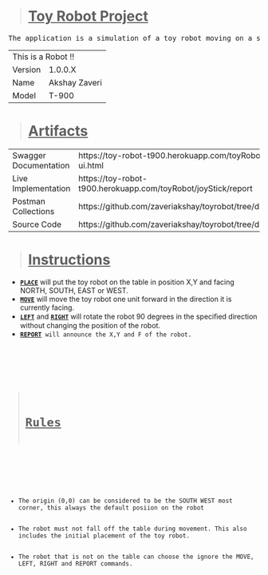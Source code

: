 <blockquote>
    <H1><U>Toy Robot Project</U></H1>
 </blockquote>
 
<pre lang="terminal">
The application is a simulation of a toy robot moving on a square tabletop, of dimensions 5 x 5 units.
</pre>


<TABLE>
<TR><TD COLSPAN="2">This is a Robot !!</TD></TR>
<TR><TD>Version</TD><TD>1.0.0.X</TD></TR>
<TR><TD>Name</TD><TD>Akshay Zaveri</TD></TR>
<TR><TD>Model</TD><TD>T-900</TD></TR>
</TABLE>

<blockquote>
<H1><U>Artifacts</U></H1>
</blockquote>
<TABLE>
<TR><TD>Swagger Documentation</TD><TD>https://toy-robot-t900.herokuapp.com/toyRobot/swagger-ui.html</TD></TR>
<TR><TD>Live Implementation</TD><TD>https://toy-robot-t900.herokuapp.com/toyRobot/joyStick/report</TD></TR>
<TR><TD>Postman Collections</TD><TD>https://github.com/zaveriakshay/toyrobot/tree/develop/Postman</TD></TR>
<TR><TD>Source Code</TD><TD>https://github.com/zaveriakshay/toyrobot/tree/develop/src</TD></TR>
</TABLE>

<blockquote>
<H1><U>Instructions</U></H1>
</blockquote>
<DIV>
<P>
<UL>
    <LI><code><B><U>PLACE</U></B></code> will put the toy robot on the table in position X,Y and facing NORTH, SOUTH, EAST or WEST.</LI>
    <LI><code><B><U>MOVE</U></B></code> will move the toy robot one unit forward in the direction it is currently facing.</LI>
    <LI><code><B><U>LEFT</U></B></code> and <code><B><U>RIGHT</U></B></code> will rotate the robot 90 degrees in the speciﬁed direction without changing the position of the robot.</LI>
    <LI><code><B><U>REPORT</U></B> will announce the X,Y and F of the robot.</LI>
</UL>
</P>
<DIV>

<blockquote>
<H1><U>Rules</U></H1>
</blockquote>
<DIV>
<P>
<UL>
    <LI>The origin (0,0) can be considered to be the SOUTH WEST most corner, this always the default posiion on the robot</LI>
    <LI>The robot must not fall off the table during movement. This also includes the initial placement of the toy robot.</LI>
    <LI>The robot that is not on the table can choose the ignore the MOVE, LEFT, RIGHT and REPORT commands.</LI>
</UL>
</P>
<DIV>
